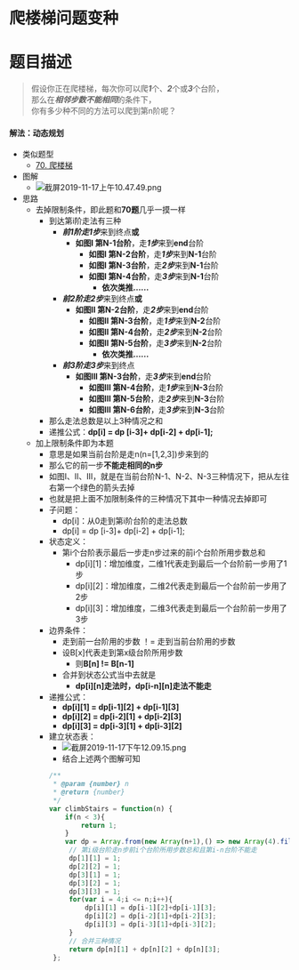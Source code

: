# 爬楼梯问题变种
# 题目描述
> 假设你正在爬楼梯，每次你可以爬***1***个、***2***个或***3***个台阶，  
> 那么在***相邻步数不能相同***的条件下，  
> 你有多少种不同的方法可以爬到第n阶呢？
#### 解法：动态规划
+ 类似题型 
  + [70. 爬楼梯](https://leetcode-cn.com/problems/climbing-stairs/solution/70-pa-lou-ti-by-alexer-660/)
+ 图解
  + ![截屏2019-11-17上午10.47.49.png](https://pic.leetcode-cn.com/e71f6e89c58e36b7dc3f127ebe2cffa1020936fdf2e36577456efdea683788a2-%E6%88%AA%E5%B1%8F2019-11-17%E4%B8%8A%E5%8D%8810.47.49.png)
+ 思路
  + 去掉限制条件，即此题和**70题**几乎一摸一样
    + 到达第i阶走法有三种
      + ***前1阶走1步***来到终点**或**
        + **如图I 第N-1台阶**，走***1步***来到**end**台阶
          + **如图I 第N-2台阶**，走***1步***来到**N-1**台阶
          + **如图I 第N-3台阶**，走***2步***来到**N-1**台阶
          + **如图I 第N-4台阶**，走***3步***来到**N-1**台阶
            + **依次类推......**
      + ***前2阶走2步***来到终点**或**
        + **如图II 第N-2台阶**，走***2步***来到**end**台阶 
          + **如图II 第N-3台阶**，走***1步***来到**N-2**台阶 
          + **如图II 第N-4台阶**，走***2步***来到**N-2**台阶 
          + **如图II 第N-5台阶**，走***3步***来到**N-2**台阶 
            + **依次类推......**
      + ***前3阶走3步***来到终点
        + **如图III 第N-3台阶**，走***3步***来到**end**台阶
          + **如图III 第N-4台阶**，走***1步***来到**N-3**台阶
          + **如图III 第N-5台阶**，走***2步***来到**N-3**台阶
          + **如图III 第N-6台阶**，走***3步***来到**N-3**台阶
    + 那么走法总数是以上3种情况之和
    + 递推公式：**dp[i] = dp [i-3]+ dp[i-2] + dp[i-1];**
  + 加上限制条件即为本题
    + 意思是如果当前台阶是走n(n=[1,2,3])步来到的
    + 那么它的前一步**不能走相同的n步**
    + 如图I、II、III，就是在当前台阶N-1、N-2、N-3三种情况下，把从左往右第一个绿色的箭头去掉
    + 也就是把上面不加限制条件的三种情况下其中一种情况去掉即可
    + 子问题：
      + dp[i]：从0走到第i阶台阶的走法总数
      + dp[i] = dp [i-3]+ dp[i-2] + dp[i-1];
    + 状态定义：
      + 第i个台阶表示最后一步走n步过来的前i个台阶所用步数总和
        + dp[i][1]：增加维度，二维1代表走到最后一个台阶前一步用了1步
        + dp[i][2]：增加维度，二维2代表走到最后一个台阶前一步用了2步
        + dp[i][3]：增加维度，二维3代表走到最后一个台阶前一步用了3步
    + 边界条件：
      + 走到前一台阶用的步数 ！= 走到当前台阶用的步数
      + 设B[x]代表走到第x级台阶所用步数
        + 则**B[n] != B[n-1]**
      + 合并到状态公式当中去就是
        + **dp[i][n]走法时，dp[i-n][n]走法不能走**
    + 递推公式：
      + **dp[i][1] = dp[i-1][2] + dp[i-1][3]**
      + **dp[i][2] = dp[i-2][1] + dp[i-2][3]**
      + **dp[i][3] = dp[i-3][1] + dp[i-3][2]**
    + 建立状态表：
      + ![截屏2019-11-17下午12.09.15.png](https://pic.leetcode-cn.com/fc32ccec8d45f211a028fe15dca152da7f71b01962658e0848212a03eb3ab728-%E6%88%AA%E5%B1%8F2019-11-17%E4%B8%8B%E5%8D%8812.09.15.png)
      + 结合上述两个图解可知
      ```javascript
      /**
       * @param {number} n
       * @return {number}
       */
      var climbStairs = function(n) {
          if(n < 3){
              return 1;
          }
          var dp = Array.from(new Array(n+1),() => new Array(4).fill(0));
           // 第i级台阶走n步前i个台阶所用步数总和且第i-n台阶不能走
           dp[1][1] = 1;
           dp[2][2] = 1;
           dp[3][1] = 1;
           dp[3][2] = 1;
           dp[3][3] = 1;
           for(var i = 4;i <= n;i++){
               dp[i][1] = dp[i-1][2]+dp[i-1][3];
               dp[i][2] = dp[i-2][1]+dp[i-2][3];
               dp[i][3] = dp[i-3][1]+dp[i-3][2];
           }
           // 合并三种情况
           return dp[n][1] + dp[n][2] + dp[n][3];
       };
      ```